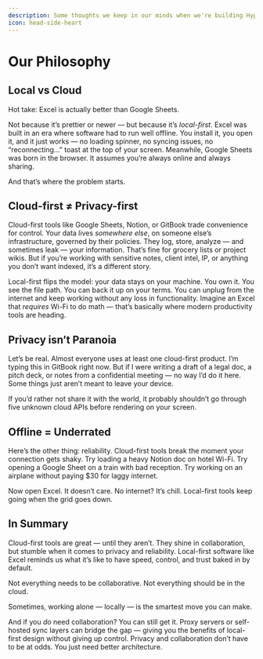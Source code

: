 ```yaml
---
description: Some thoughts we keep in our minds when we're building Hyprnote.
icon: head-side-heart
---
```


# Our Philosophy

## Local vs Cloud

Hot take: Excel is actually better than Google Sheets.

Not because it’s prettier or newer — but because it’s _local-first_. Excel was built in an era where software had to run well offline. You install it, you open it, and it just works — no loading spinner, no syncing issues, no “reconnecting…” toast at the top of your screen. Meanwhile, Google Sheets was born in the browser. It assumes you’re always online and always sharing.

And that’s where the problem starts.

## Cloud-first ≠ Privacy-first

Cloud-first tools like Google Sheets, Notion, or GitBook trade convenience for control. Your data lives _somewhere else_, on someone else’s infrastructure, governed by their policies. They log, store, analyze — and sometimes leak — your information. That’s fine for grocery lists or project wikis. But if you’re working with sensitive notes, client intel, IP, or anything you don’t want indexed, it’s a different story.

Local-first flips the model: your data stays on your machine. You own it. You see the file path. You can back it up on your terms. You can unplug from the internet and keep working without any loss in functionality. Imagine an Excel that _requires_ Wi-Fi to do math — that’s basically where modern productivity tools are heading.

## Privacy isn’t Paranoia

Let’s be real. Almost everyone uses at least one cloud-first product. I’m typing this in GitBook right now. But if I were writing a draft of a legal doc, a pitch deck, or notes from a confidential meeting — no way I’d do it here. Some things just aren’t meant to leave your device.

If you’d rather not share it with the world, it probably shouldn’t go through five unknown cloud APIs before rendering on your screen.

## Offline = Underrated

Here’s the other thing: reliability. Cloud-first tools break the moment your connection gets shaky. Try loading a heavy Notion doc on hotel Wi-Fi. Try opening a Google Sheet on a train with bad reception. Try working on an airplane without paying $30 for laggy internet.

Now open Excel. It doesn’t care. No internet? It’s chill. Local-first tools keep going when the grid goes down.

## In Summary

Cloud-first tools are great — until they aren’t. They shine in collaboration, but stumble when it comes to privacy and reliability. Local-first software like Excel reminds us what it’s like to have speed, control, and trust baked in by default.

Not everything needs to be collaborative. Not everything should be in the cloud.

Sometimes, working alone — locally — is the smartest move you can make.

And if you _do_ need collaboration? You can still get it. Proxy servers or self-hosted sync layers can bridge the gap — giving you the benefits of local-first design without giving up control. Privacy and collaboration don’t have to be at odds. You just need better architecture.

